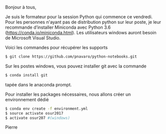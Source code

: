 Bonjour à tous,

Je suis le formateur pour la session Python qui commence ce vendredi.
Pour les personnes n'ayant pas de distribution python sur leur
poste, je leur recommande d’installer Miniconda avec Python 3.6
(https://conda.io/miniconda.html). Les utilisateurs windows auront besoin de
Microsoft Visual Studio.

Voici les commandes pour récupérer les supports

```bash
$ git clone https://github.com/pnavaro/python-notebooks.git
```

Sur les postes windows, vous pouvez installer git avec la commande 
```bash
$ conda install git
```
tapée dans le anaconda prompt.

Pour installer les packages nécessaires, nous allons créer un
environnement dédié

```bash
$ conda env create -f environment.yml
$ source activate osur2017
$ activate osur207 #(windows)
```

Pierre

